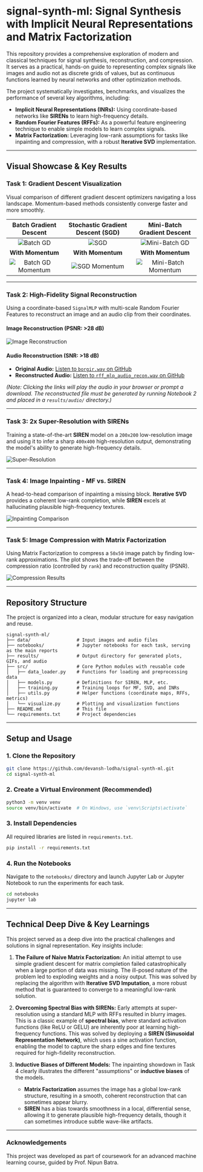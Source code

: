 # signal-synth-ml: Signal Synthesis with Implicit Neural Representations and Matrix Factorization

This repository provides a comprehensive exploration of modern and classical techniques for signal synthesis, reconstruction, and compression. It serves as a practical, hands-on guide to representing complex signals like images and audio not as discrete grids of values, but as continuous functions learned by neural networks and other optimization methods.

The project systematically investigates, benchmarks, and visualizes the performance of several key algorithms, including:
- **Implicit Neural Representations (INRs):** Using coordinate-based networks like **SIRENs** to learn high-frequency details.
- **Random Fourier Features (RFFs):** As a powerful feature engineering technique to enable simple models to learn complex signals.
- **Matrix Factorization:** Leveraging low-rank assumptions for tasks like inpainting and compression, with a robust **Iterative SVD** implementation.

---

## Visual Showcase & Key Results

### Task 1: Gradient Descent Visualization

Visual comparison of different gradient descent optimizers navigating a loss landscape. Momentum-based methods consistently converge faster and more smoothly.

| Batch Gradient Descent | Stochastic Gradient Descent (SGD) | Mini-Batch Gradient Descent |
| :--------------------: | :-------------------------------: | :-------------------------: |
| ![Batch GD](./results/gifs/task1/batch_descent.gif) | ![SGD](./results/gifs/task1/sgd_descent.gif) | ![Mini-Batch GD](./results/gifs/task1/mini_batch_descent.gif) |
| **With Momentum** | **With Momentum** | **With Momentum** |
| ![Batch GD Momentum](./results/gifs/task1/batch_momentum_descent.gif) | ![SGD Momentum](./results/gifs/task1/sgd_momentum_descent.gif) | ![Mini-Batch Momentum](./results/gifs/task1/mini_batch_momentum_descent.gif) |

---

### Task 2: High-Fidelity Signal Reconstruction

Using a coordinate-based `SignalMLP` with multi-scale Random Fourier Features to reconstruct an image and an audio clip from their coordinates.

#### Image Reconstruction (PSNR: >28 dB)
![Image Reconstruction](./results/plots/task2/rff_mlp_image_recon.png)

#### Audio Reconstruction (SNR: >18 dB)

*   **Original Audio:** [Listen to `borgir.wav` on GitHub](https://github.com/devansh-lodha/signal-synth-ml/raw/main/data/audio/borgir.wav)
*   **Reconstructed Audio:** [Listen to `rff_mlp_audio_recon.wav` on GitHub](https://github.com/devansh-lodha/signal-synth-ml/raw/main/results/plots/task2/rff_mlp_audio_recon.wav)

*(Note: Clicking the links will play the audio in your browser or prompt a download. The reconstructed file must be generated by running Notebook 2 and placed in a `results/audio/` directory.)*

---

### Task 3: 2x Super-Resolution with SIRENs

Training a state-of-the-art **SIREN** model on a `200x200` low-resolution image and using it to infer a sharp `400x400` high-resolution output, demonstrating the model's ability to generate high-frequency details.

![Super-Resolution](./results/plots/task3/siren_super_resolution.png)

---

### Task 4: Image Inpainting - MF vs. SIREN

A head-to-head comparison of inpainting a missing block. **Iterative SVD** provides a coherent low-rank completion, while **SIREN** excels at hallucinating plausible high-frequency textures.

![Inpainting Comparison](./results/plots/task4/inpainting_comparison_zoom.png)

---

### Task 5: Image Compression with Matrix Factorization

Using Matrix Factorization to compress a `50x50` image patch by finding low-rank approximations. The plot shows the trade-off between the compression ratio (controlled by `rank`) and reconstruction quality (PSNR).

![Compression Results](./results/plots/task5/compression_gallery.png)

---

## Repository Structure

The project is organized into a clean, modular structure for easy navigation and reuse.

```
signal-synth-ml/
├── data/                 # Input images and audio files
├── notebooks/            # Jupyter notebooks for each task, serving as the main reports
├── results/              # Output directory for generated plots, GIFs, and audio
├── src/                  # Core Python modules with reusable code
│   ├── data_loader.py    # Functions for loading and preprocessing data
│   ├── models.py         # Definitions for SIREN, MLP, etc.
│   ├── training.py       # Training loops for MF, SVD, and INRs
│   ├── utils.py          # Helper functions (coordinate maps, RFFs, metrics)
│   └── visualize.py      # Plotting and visualization functions
├── README.md             # This file
└── requirements.txt      # Project dependencies
```

---

## Setup and Usage

### 1. Clone the Repository
```bash
git clone https://github.com/devansh-lodha/signal-synth-ml.git
cd signal-synth-ml
```

### 2. Create a Virtual Environment (Recommended)
```bash
python3 -m venv venv
source venv/bin/activate  # On Windows, use `venv\Scripts\activate`
```

### 3. Install Dependencies
All required libraries are listed in `requirements.txt`.
```bash
pip install -r requirements.txt
```

### 4. Run the Notebooks
Navigate to the `notebooks/` directory and launch Jupyter Lab or Jupyter Notebook to run the experiments for each task.
```bash
cd notebooks
jupyter lab
```

---

## Technical Deep Dive & Key Learnings

This project served as a deep dive into the practical challenges and solutions in signal representation. Key insights include:

1.  **The Failure of Naive Matrix Factorization:** An initial attempt to use simple gradient descent for matrix completion failed catastrophically when a large portion of data was missing. The ill-posed nature of the problem led to exploding weights and a noisy output. This was solved by replacing the algorithm with **Iterative SVD Imputation**, a more robust method that is guaranteed to converge to a meaningful low-rank solution.

2.  **Overcoming Spectral Bias with SIRENs:** Early attempts at super-resolution using a standard MLP with RFFs resulted in blurry images. This is a classic example of **spectral bias**, where standard activation functions (like ReLU or GELU) are inherently poor at learning high-frequency functions. This was solved by deploying a **SIREN (Sinusoidal Representation Network)**, which uses a sine activation function, enabling the model to capture the sharp edges and fine textures required for high-fidelity reconstruction.

3.  **Inductive Biases of Different Models:** The inpainting showdown in Task 4 clearly illustrates the different "assumptions" or **inductive biases** of the models.
    *   **Matrix Factorization** assumes the image has a global low-rank structure, resulting in a smooth, coherent reconstruction that can sometimes appear blurry.
    *   **SIREN** has a bias towards smoothness in a local, differential sense, allowing it to generate plausible high-frequency details, though it can sometimes introduce subtle wave-like artifacts.

---

### Acknowledgements
This project was developed as part of coursework for an advanced machine learning course, guided by Prof. Nipun Batra.
